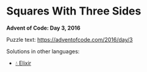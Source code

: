 # Squares With Three Sides

**Advent of Code: Day 3, 2016**

Puzzle text: <https://adventofcode.com/2016/day/3>

Solutions in other languages:

- [💧 Elixir](../../../elixir/lib/2016/03_squares_with_three_sides/README.md)
